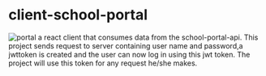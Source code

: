 # client-school-portal


![portal](https://user-images.githubusercontent.com/71145865/184227084-d0675926-1494-41cd-b6b1-1f9aabf2fd2d.png)
a react client that consumes data from the school-portal-api. This project sends request to server containing user name and password,a jwttoken is created and the user can now log in using this jwt token. The project will use this token for any request he/she makes.
